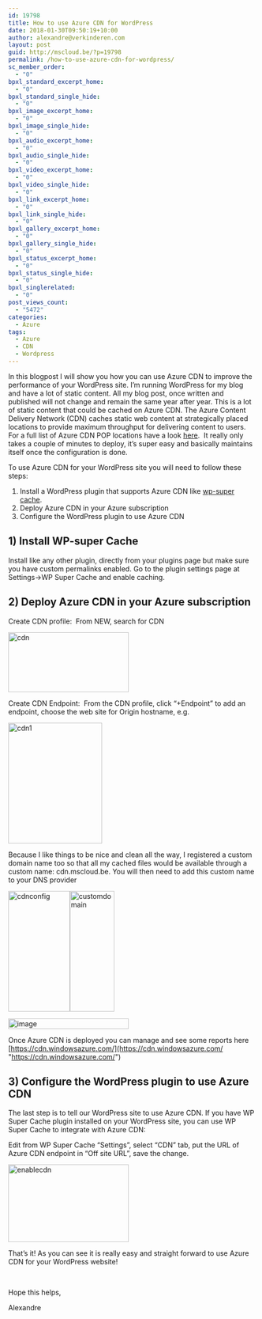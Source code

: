 ```yaml
---
id: 19798
title: How to use Azure CDN for WordPress
date: 2018-01-30T09:50:19+10:00
author: alexandre@verkinderen.com
layout: post
guid: http://mscloud.be/?p=19798
permalink: /how-to-use-azure-cdn-for-wordpress/
sc_member_order:
  - "0"
bpxl_standard_excerpt_home:
  - "0"
bpxl_standard_single_hide:
  - "0"
bpxl_image_excerpt_home:
  - "0"
bpxl_image_single_hide:
  - "0"
bpxl_audio_excerpt_home:
  - "0"
bpxl_audio_single_hide:
  - "0"
bpxl_video_excerpt_home:
  - "0"
bpxl_video_single_hide:
  - "0"
bpxl_link_excerpt_home:
  - "0"
bpxl_link_single_hide:
  - "0"
bpxl_gallery_excerpt_home:
  - "0"
bpxl_gallery_single_hide:
  - "0"
bpxl_status_excerpt_home:
  - "0"
bpxl_status_single_hide:
  - "0"
bpxl_singlerelated:
  - "0"
post_views_count:
  - "5472"
categories:
  - Azure
tags:
  - Azure
  - CDN
  - Wordpress
---
```

In this blogpost I will show you how you can use Azure CDN to improve the performance of your WordPress site. I’m running WordPress for my blog and have a lot of static content. All my blog post, once written and published will not change and remain the same year after year. This is a lot of static content that could be cached on Azure CDN. The Azure Content Delivery Network (CDN) caches static web content at strategically placed locations to provide maximum throughput for delivering content to users. For a full list of Azure CDN POP locations have a look <a href="https://docs.microsoft.com/en-us/azure/cdn/cdn-pop-locations" target="_blank" rel="noopener">here</a>.  It really only takes a couple of minutes to deploy, it’s super easy and basically maintains itself once the configuration is done.

To use Azure CDN for your WordPress site you will need to follow these steps:

  1. Install a WordPress plugin that supports Azure CDN like <a href="https://en-au.wordpress.org/plugins/wp-super-cache/" target="_blank" rel="noopener">wp-super cache</a>.
  2. Deploy Azure CDN in your Azure subscription
  3. Configure the WordPress plugin to use Azure CDN

## 1) Install WP-super Cache

Install like any other plugin, directly from your plugins page but make sure you have custom permalinks enabled. Go to the plugin settings page at Settings->WP Super Cache and enable caching.

## 2) Deploy Azure CDN in your Azure subscription

Create CDN profile:  From NEW, search for CDN

[<img style="margin: 0px; display: inline; background-image: none;" title="cdn" src="http://mscloud.be/wp-content/uploads/2017/11/cdn_thumb.png" alt="cdn" width="244" height="121" border="0" />](http://mscloud.be/wp-content/uploads/2017/11/cdn.png)

Create CDN Endpoint:  From the CDN profile, click “+Endpoint” to add an endpoint, choose the web site for Origin hostname, e.g.

[<img style="margin: 0px; display: inline; background-image: none;" title="cdn1" src="http://mscloud.be/wp-content/uploads/2017/11/cdn1_thumb.png" alt="cdn1" width="190" height="244" border="0" />](http://mscloud.be/wp-content/uploads/2017/11/cdn1.png)

Because I like things to be nice and clean all the way, I registered a custom domain name too so that all my cached files would be available through a custom name: cdn.mscloud.be. You will then need to add this custom name to your DNS provider

[<img style="margin: 0px; display: inline; background-image: none;" title="cdnconfig" src="http://mscloud.be/wp-content/uploads/2017/11/cdnconfig_thumb.png" alt="cdnconfig" width="125" height="244" border="0" />](http://mscloud.be/wp-content/uploads/2017/11/cdnconfig.png)[<img style="margin: 0px; display: inline; background-image: none;" title="customdomain" src="http://mscloud.be/wp-content/uploads/2017/11/customdomain_thumb.png" alt="customdomain" width="90" height="244" border="0" />](http://mscloud.be/wp-content/uploads/2017/11/customdomain.png)

[<img style="margin: 0px; display: inline; background-image: none;" title="image" src="http://mscloud.be/wp-content/uploads/2017/11/image_thumb-15.png" alt="image" width="244" height="21" border="0" />](http://mscloud.be/wp-content/uploads/2017/11/image-15.png)

Once Azure CDN is deployed you can manage and see some reports here [https://cdn.windowsazure.com/](https://cdn.windowsazure.com/ "https://cdn.windowsazure.com/")

## 3) Configure the WordPress plugin to use Azure CDN

The last step is to tell our WordPress site to use Azure CDN. If you have WP Super Cache plugin installed on your WordPress site, you can use WP Super Cache to integrate with Azure CDN:

Edit from WP Super Cache “Settings”, select “CDN” tab, put the URL of Azure CDN endpoint in “Off site URL”, save the change.

[<img style="display: inline; background-image: none;" title="enablecdn" src="http://mscloud.be/wp-content/uploads/2017/11/enablecdn_thumb.png" alt="enablecdn" width="244" height="157" border="0" />](http://mscloud.be/wp-content/uploads/2017/11/enablecdn.png)

That&#8217;s it! As you can see it is really easy and straight forward to use Azure CDN for your WordPress website!

&nbsp;

Hope this helps,

Alexandre